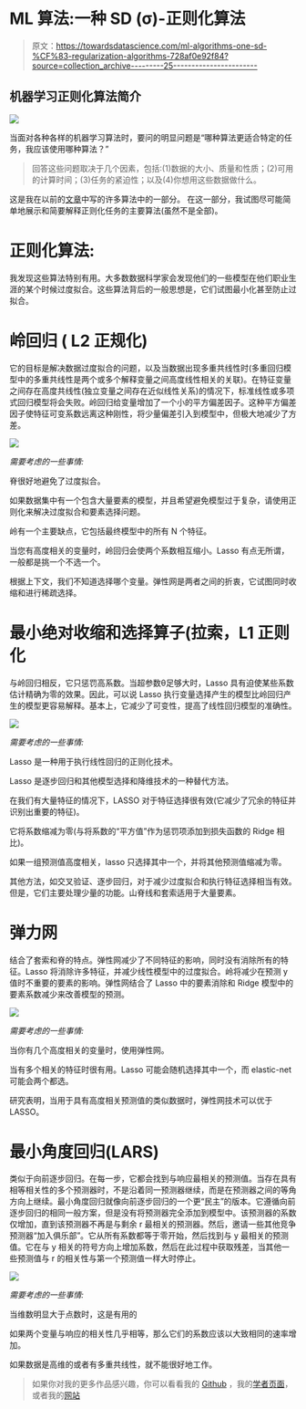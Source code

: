 # ML 算法:一种 SD (σ)-正则化算法

> 原文：<https://towardsdatascience.com/ml-algorithms-one-sd-%CF%83-regularization-algorithms-728af0e92f84?source=collection_archive---------25----------------------->

## 机器学习正则化算法简介

![](img/98b56f01091238b51f199742ec1f6d9f.png)

当面对各种各样的机器学习算法时，要问的明显问题是“哪种算法更适合特定的任务，我应该使用哪种算法？”

> 回答这些问题取决于几个因素，包括:(1)数据的大小、质量和性质；(2)可用的计算时间；(3)任务的紧迫性；以及(4)你想用这些数据做什么。

这是我在以前的[文章](/ml-algorithms-one-sd-σ-74bcb28fafb6)中写的许多算法中的一部分。
在这一部分，我试图尽可能简单地展示和简要解释正则化任务的主要算法(虽然不是全部)。

# 正则化算法:

我发现这些算法特别有用。大多数数据科学家会发现他们的一些模型在他们职业生涯的某个时候过度拟合。这些算法背后的一般思想是，它们试图最小化甚至防止过拟合。

# **岭回归** ( **L2 正规化**)

它的目标是解决数据过度拟合的问题，以及当数据出现多重共线性时(多重回归模型中的多重共线性是两个或多个解释变量之间高度线性相关的关联)。在特征变量之间存在高度共线性(独立变量之间存在近似线性关系)的情况下，标准线性或多项式回归模型将会失败。岭回归给变量增加了一个小的平方偏差因子。这种平方偏差因子使特征可变系数远离这种刚性，将少量偏差引入到模型中，但极大地减少了方差。

![](img/09e17baed102ce6c0430573567db3ec2.png)

*需要考虑的一些事情:*

脊很好地避免了过度拟合。

如果数据集中有一个包含大量要素的模型，并且希望避免模型过于复杂，请使用正则化来解决过度拟合和要素选择问题。

岭有一个主要缺点，它包括最终模型中的所有 N 个特征。

当您有高度相关的变量时，岭回归会使两个系数相互缩小。Lasso 有点无所谓，一般都是挑一个不选一个。

根据上下文，我们不知道选择哪个变量。弹性网是两者之间的折衷，它试图同时收缩和进行稀疏选择。

# **最小绝对收缩和选择算子(拉索，L1 正则化**

与岭回归相反，它只惩罚高系数。当超参数θ足够大时，Lasso 具有迫使某些系数估计精确为零的效果。因此，可以说 Lasso 执行变量选择产生的模型比岭回归产生的模型更容易解释。基本上，它减少了可变性，提高了线性回归模型的准确性。

![](img/bbcbd08e86bcfde70fcfaea472313e3d.png)

*需要考虑的一些事情:*

Lasso 是一种用于执行线性回归的正则化技术。

Lasso 是逐步回归和其他模型选择和降维技术的一种替代方法。

在我们有大量特征的情况下，LASSO 对于特征选择很有效(它减少了冗余的特征并识别出重要的特征)。

它将系数缩减为零(与将系数的“平方值”作为惩罚项添加到损失函数的 Ridge 相比)。

如果一组预测值高度相关，lasso 只选择其中一个，并将其他预测值缩减为零。

其他方法，如交叉验证、逐步回归，对于减少过度拟合和执行特征选择相当有效。但是，它们主要处理少量的功能。山脊线和套索适用于大量要素。

# **弹力网**

结合了套索和脊的特点。弹性网减少了不同特征的影响，同时没有消除所有的特征。Lasso 将消除许多特征，并减少线性模型中的过度拟合。岭将减少在预测 y 值时不重要的要素的影响。弹性网结合了 Lasso 中的要素消除和 Ridge 模型中的要素系数减少来改善模型的预测。

![](img/945ed017a5664ee8b020cfad9345345d.png)

*需要考虑的一些事情:*

当你有几个高度相关的变量时，使用弹性网。

当有多个相关的特征时很有用。Lasso 可能会随机选择其中一个，而 elastic-net 可能会两个都选。

研究表明，当用于具有高度相关预测值的类似数据时，弹性网技术可以优于 LASSO。

# **最小角度回归(LARS)**

类似于向前逐步回归。在每一步，它都会找到与响应最相关的预测值。当存在具有相等相关性的多个预测器时，不是沿着同一预测器继续，而是在预测器之间的等角方向上继续。最小角度回归就像向前逐步回归的一个更“民主”的版本。它遵循向前逐步回归的相同一般方案，但是没有将预测器完全添加到模型中。该预测器的系数仅增加，直到该预测器不再是与剩余 r 最相关的预测器。然后，邀请一些其他竞争预测器“加入俱乐部”。它从所有系数都等于零开始，然后找到与 y 最相关的预测值。它在与 y 相关的符号方向上增加系数，然后在此过程中获取残差，当其他一些预测值与 r 的相关性与第一个预测值一样大时停止。

![](img/c2e0a1c3ebc1c2778f7da3ec0e53ca90.png)

*需要考虑的一些事情:*

当维数明显大于点数时，这是有用的

如果两个变量与响应的相关性几乎相等，那么它们的系数应该以大致相同的速率增加。

如果数据是高维的或者有多重共线性，就不能很好地工作。

> 如果你对我的更多作品感兴趣，你可以看看我的 [Github](https://github.com/shaier) ，我的[学者页面](https://scholar.google.com/citations?user=paO-O00AAAAJ&hl=en&oi=sra)，或者我的[网站](https://shaier.github.io/)